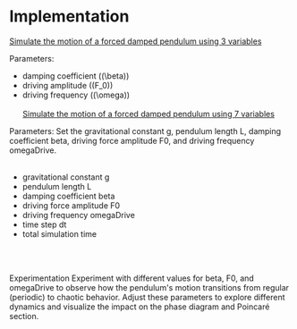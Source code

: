 # Implementation

[Simulate the motion of a forced damped pendulum using 3 variables](https://mg-2025p03.github.io/physics/Physics/1%20Mechanics/pPendulum.html)

Parameters:
-  damping coefficient ((\beta))
-  driving amplitude ((F_0))
-  driving frequency ((\omega))
<br/><br/>
[Simulate the motion of a forced damped pendulum using 7 variables](https://mg-2025p03.github.io/physics/Physics/1%20Mechanics/pPendulum2.html)

Parameters: Set the gravitational constant g, pendulum length L, damping coefficient beta, driving force amplitude F0, and driving frequency omegaDrive.
<br/><br/>
-  gravitational constant g
-  pendulum length L
-  damping coefficient beta
-  driving force amplitude F0
-  driving frequency omegaDrive
-  time step dt 
-  total simulation time

<br/><br/>

Experimentation
Experiment with different values for beta, F0, and omegaDrive to observe how the pendulum's motion transitions from regular (periodic) to chaotic behavior. Adjust these parameters to explore different dynamics and visualize the impact on the phase diagram and Poincaré section.
